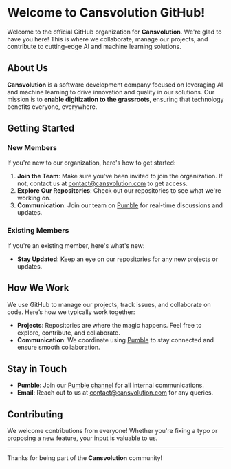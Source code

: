 # Welcome to Cansvolution GitHub!

Welcome to the official GitHub organization for **Cansvolution**. We're glad to have you here! This is where we collaborate, manage our projects, and contribute to cutting-edge AI and machine learning solutions.

## About Us

**Cansvolution** is a software development company focused on leveraging AI and machine learning to drive innovation and quality in our solutions. Our mission is to **enable digitization to the grassroots**, ensuring that technology benefits everyone, everywhere.

## Getting Started

### New Members

If you're new to our organization, here's how to get started:

1. **Join the Team**: Make sure you've been invited to join the organization. If not, contact us at [contact@cansvolution.com](mailto:contact@cansvolution.com) to get access.
2. **Explore Our Repositories**: Check out our repositories to see what we're working on.
3. **Communication**: Join our team on [Pumble](https://cansvolution.pumble.com) for real-time discussions and updates.

### Existing Members

If you're an existing member, here's what's new:

- **Stay Updated**: Keep an eye on our repositories for any new projects or updates.

## How We Work

We use GitHub to manage our projects, track issues, and collaborate on code. Here’s how we typically work together:

- **Projects**: Repositories are where the magic happens. Feel free to explore, contribute, and collaborate.
- **Communication**: We coordinate using [Pumble](https://cansvolution.pumble.com) to stay connected and ensure smooth collaboration.

## Stay in Touch

- **Pumble**: Join our [Pumble channel](https://cansvolution.pumble.com) for all internal communications.
- **Email**: Reach out to us at [contact@cansvolution.com](mailto:contact@cansvolution.com) for any queries.

## Contributing

We welcome contributions from everyone! Whether you're fixing a typo or proposing a new feature, your input is valuable to us.

---

Thanks for being part of the **Cansvolution** community!
